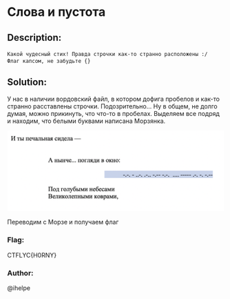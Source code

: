# Слова и пустота

## Description:
```
Какой чудесный стих! Правда строчки как-то странно расположены :/
Флаг капсом, не забудьте {}
```

## Solution:
У нас в наличии вордовский файл, в котором дофига пробелов и как-то странно расставлены строчки. Подозрительно...
Ну в общем, не долго думая, можно прикинуть, что что-то в пробелах. Выделяем все подряд и находим, что белыми буквами написана Морзянка.

![Alt text](<Снимок экрана 2023-10-22 в 22.04.24.png>)

Переводим с Морзе и получаем флаг

### Flag:
CTFLYC{H0RNY}
### Author:
@ihelpe
